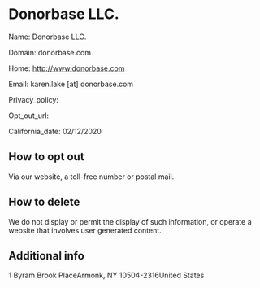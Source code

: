 
# Donorbase LLC.

Name: Donorbase LLC.

Domain: donorbase.com

Home: http://www.donorbase.com

Email: karen.lake [at] donorbase.com

Privacy_policy: 

Opt_out_url: 

California_date: 02/12/2020



## How to opt out

Via our website, a toll-free number or postal mail.

## How to delete

We do not display or permit the display of such information, or operate a website that involves user generated content.

## Additional info



1 Byram Brook PlaceArmonk, NY 10504-2316United States

